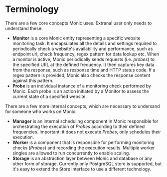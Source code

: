 # Terminology

There are a few core concepts Monic uses. Extranal user only needs to understand these:

- **Monitor** is a core Monic entity representing a specific website monitoring task. It encapsulates all the details and settings required to periodically check a website's availability and performance, such as endpoint url, check frequency, regex pattern for data lookup etc. When a monitor is active, Monic periodically sends requests (i.e. _probes_) to the specified URL at the defined frequency. It then captures key data from the response, such as response time and HTTP status code. If a regex pattern is provided, Monic also checks the response content against this pattern.
- **Probe** is an individual instance of a monitoring check performed by Monic. Each probe is an action initiated by a Monitor to assess the current state of a specified website.

There are a few more internal concepts, which are necessary to undersand for someone who works on Monic:

- **Manager** is an internal scheduling component in Monic responsible for orchestrating the execution of _Probes_ according to their defined frequencies. Important: it does not execute _Probes_, only schedules their execution.
- **Worker** is a component that is responsible for performing monitoring checks (_Probes_) and recording the execution results. Multiple worker singles are allowed to run concurrently to enable scaling.
- **Storage** is an abstraction layer between Monic and database or any other form of storage. Currently only PostgreSQL store is supported, but it's easy to extend the Store interface to use a different technology.
